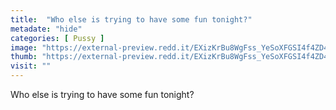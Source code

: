 ```yaml
---
title:  "Who else is trying to have some fun tonight?"
metadate: "hide"
categories: [ Pussy ]
image: "https://external-preview.redd.it/EXizKrBu8WgFss_YeSoXFGSI4f4ZD4G-qXIcNcpyGKE.jpg?auto=webp&s=7afd362484f4f202d9ea8aca5d7771b229634d75"
thumb: "https://external-preview.redd.it/EXizKrBu8WgFss_YeSoXFGSI4f4ZD4G-qXIcNcpyGKE.jpg?width=1080&crop=smart&auto=webp&s=a88fc7b1fc6c0531d393837b16332cce6b8e9dd9"
visit: ""
---
```

Who else is trying to have some fun tonight?
